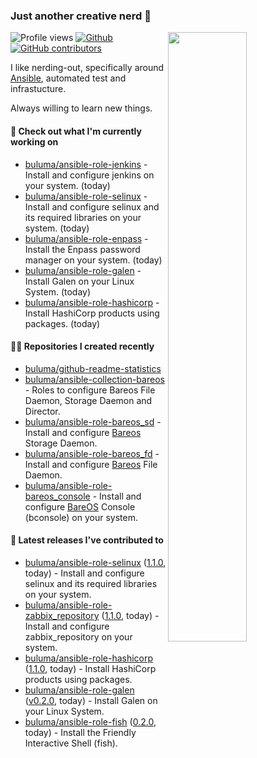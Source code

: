 ### Just another creative nerd 👋


![Profile views](https://gpvc.arturio.dev/buluma) <a href="https://gitstats.me/buluma">
  <img align="right" src="https://github-readme-stats.vercel.app/api?username=buluma&theme=gotham&show_icons=true" width="50%"/>
</a>
[![Github](https://img.shields.io/badge/-buluma-black?style=flat&labelColor=black&logo=github&logoColor=white&include_all_commits=true&count_private=true)](https://gitstats.me/buluma)
[![GitHub contributors](https://img.shields.io/github/contributors/buluma/badges.svg)](https://GitHub.com/buluma/badges/graphs/contributors/)

I like nerding-out, specifically around [Ansible](https://github.com/ansible/ansible), automated test and infrastucture.

Always willing to learn new things.

#### 👷 Check out what I'm currently working on

- [buluma/ansible-role-jenkins](https://github.com/buluma/ansible-role-jenkins) - Install and configure jenkins on your system. (today)
- [buluma/ansible-role-selinux](https://github.com/buluma/ansible-role-selinux) - Install and configure selinux and its required libraries on your system. (today)
- [buluma/ansible-role-enpass](https://github.com/buluma/ansible-role-enpass) - Install the Enpass password manager on your system. (today)
- [buluma/ansible-role-galen](https://github.com/buluma/ansible-role-galen) - Install Galen on your Linux System. (today)
- [buluma/ansible-role-hashicorp](https://github.com/buluma/ansible-role-hashicorp) - Install HashiCorp products using packages. (today)

#### 👨‍💻 Repositories I created recently

- [buluma/github-readme-statistics](https://github.com/buluma/github-readme-statistics)
- [buluma/ansible-collection-bareos](https://github.com/buluma/ansible-collection-bareos) - Roles to configure Bareos File Daemon, Storage Daemon and Director.
- [buluma/ansible-role-bareos_sd](https://github.com/buluma/ansible-role-bareos_sd) - Install and configure [Bareos](https://www.bareos.com/) Storage Daemon.
- [buluma/ansible-role-bareos_fd](https://github.com/buluma/ansible-role-bareos_fd) - Install and configure [Bareos](https://www.bareos.com/) File Daemon.
- [buluma/ansible-role-bareos_console](https://github.com/buluma/ansible-role-bareos_console) - Install and configure [BareOS](https://www.bareos.com/) Console (bconsole) on your system.

#### 🚀 Latest releases I've contributed to

- [buluma/ansible-role-selinux](https://github.com/buluma/ansible-role-selinux) ([1.1.0](https://github.com/buluma/ansible-role-selinux/releases/tag/1.1.0), today) - Install and configure selinux and its required libraries on your system.
- [buluma/ansible-role-zabbix_repository](https://github.com/buluma/ansible-role-zabbix_repository) ([1.1.0](https://github.com/buluma/ansible-role-zabbix_repository/releases/tag/1.1.0), today) - Install and configure zabbix_repository on your system.
- [buluma/ansible-role-hashicorp](https://github.com/buluma/ansible-role-hashicorp) ([1.1.0](https://github.com/buluma/ansible-role-hashicorp/releases/tag/1.1.0), today) - Install HashiCorp products using packages.
- [buluma/ansible-role-galen](https://github.com/buluma/ansible-role-galen) ([v0.2.0](https://github.com/buluma/ansible-role-galen/releases/tag/v0.2.0), today) - Install Galen on your Linux System.
- [buluma/ansible-role-fish](https://github.com/buluma/ansible-role-fish) ([0.2.0](https://github.com/buluma/ansible-role-fish/releases/tag/0.2.0), today) - Install the Friendly Interactive Shell (fish).



